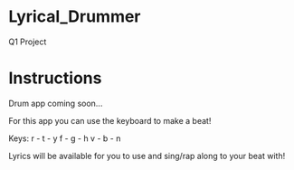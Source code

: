# Lyrical_Drummer
Q1 Project

# Instructions
Drum app coming soon...

For this app you can use the keyboard to make a beat!

Keys:
r - t - y
f - g - h
v - b - n

Lyrics will be available for you to use and sing/rap along to your beat with!
